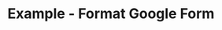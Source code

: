 ---
date:  ""
type: "course"
draft: false
title: "Example - Format Google Form"
terms: []
weight : 2
module:
    parted: 2
    layout: ""
    strain: "material"
format:
    model: "google-form"
    cover: "cover.jpg"
    anima: ""
    theme: ""
source:
    data: "https://docs.google.com/forms/d/e/1FAIpQLScSCd7YQFxYqMfwBEHgeWVL_Jfs236LA0XkUGG3HursbOeUXw"
parted:
    tutor:
        lead: ""
        desc: ""
        data: 
        - name: ""
          mail: ""
          tele: ""
metadata:
    index: false
    thumb: "cover.jpg"
    author: "Achmad Baihaqi"
language:
    id: ""
    en: ""
description: "Lorem ipsum dolor sit amet, consectetur adipiscing elit. Etiam aliquam libero et magna suscipit vestibulum. Suspendisse condimentum ipsum vel mi luctus, nec ornare est porttitor."
---